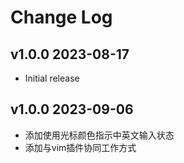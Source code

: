 # Change Log
## v1.0.0   2023-08-17
- Initial release
  
## v1.0.0   2023-09-06
- 添加使用光标颜色指示中英文输入状态
- 添加与vim插件协同工作方式